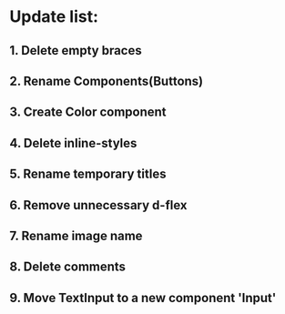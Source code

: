 # Update list:

## 1. Delete empty braces

## 2. Rename Components(Buttons)

## 3. Create Color component

## 4. Delete inline-styles

## 5. Rename temporary titles

## 6. Remove unnecessary d-flex

## 7. Rename image name

## 8. Delete comments

## 9. Move TextInput to a new component 'Input'
